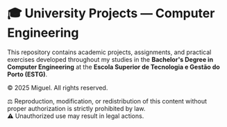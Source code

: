 # 🎓 University Projects — Computer Engineering

This repository contains academic projects, assignments, and practical exercises developed throughout my studies in the **Bachelor's Degree in Computer Engineering** at the **Escola Superior de Tecnologia e Gestão do Porto (ESTG)**.

© 2025 Miguel. All rights reserved.

⚖️ Reproduction, modification, or redistribution of this content without proper authorization is strictly prohibited by law.  
⚠️ Unauthorized use may result in legal actions.
